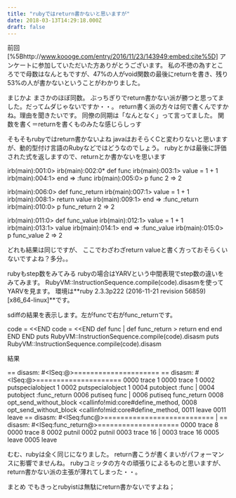```yaml
---
title: "rubyではreturn書かないと思いますが"
date: 2018-03-13T14:29:18.000Z
draft: false
---
```


前回 [%5Bhttp://www.koooge.com/entry/2016/11/23/143949:embed:cite%5D]
アンケートに参加していただいた方ありがとうございます。
私の不徳の為すところでで母数はなんともですが、47%の人がvoid関数の最後にreturnを書き、残り53%の人が書かないということがわかりました。

まじかよ
まさかのほぼ同数。
ぶっちぎりでreturn書かない派が勝つと思ってました。だってムダじゃないですか・・。
return書く派の方々は何で書くんですかね。理由を聞きたいです。
同僚の同期は「なんとなく」って言ってました。
関数を書く＝returnを書くものみたな感じらしっす

そもそもrubyではreturn書かないよね
javaはおそらくCと変わりないと思いますが、動的型付け言語のRubyなどではどうなのでしょう。
rubyとかは最後に評価された式を返しますので、returnとか書かないを思います

irb(main):001:0>
irb(main):002:0* def func
irb(main):003:1>   value = 1 + 1
irb(main):004:1> end
=> :func
irb(main):005:0> p func
2
=> 2


irb(main):006:0> def func_return
irb(main):007:1>   value = 1 + 1
irb(main):008:1>   return value
irb(main):009:1> end
=> :func_return
irb(main):010:0> p func_return
2
=> 2


irb(main):011:0> def func_value
irb(main):012:1>   value = 1 + 1
irb(main):013:1>   value
irb(main):014:1> end
=> :func_value
irb(main):015:0> p func_value
2
=> 2


どれも結果は同じですが、
ここでわざわざreturn valueと書く方っておそらくいないですよね？多分。。

rubyもstep数をみてみる
rubyの場合はYARVという中間表現でstep数の違いをみてみます。
RubyVM::InstructionSequence.compile(code).disasmを使ってYARVを見ます。
環境は**ruby 2.3.3p222 (2016-11-21 revision 56859) [x86_64-linux]**です。

sdiffの結果を表示します。左がfuncで右がfunc_returnです。

code = <<END                                                    code = <<END
def func                                                      | def func_return
                                                              >   return
end                                                             end
END                                                             END
puts RubyVM::InstructionSequence.compile(code).disasm           puts RubyVM::InstructionSequence.compile(code).disasm


結果

== disasm: #<ISeq:<compiled>@<compiled>>=====================   == disasm: #<ISeq:<compiled>@<compiled>>=====================
0000 trace            1                                         0000 trace            1
0002 putspecialobject 1                                         0002 putspecialobject 1
0004 putobject        :func                                   | 0004 putobject        :func_return
0006 putiseq          func                                    | 0006 putiseq          func_return
0008 opt_send_without_block <callinfo!mid:core#define_method,   0008 opt_send_without_block <callinfo!mid:core#define_method,
0011 leave                                                      0011 leave
== disasm: #<ISeq:func@<compiled>>=========================== | == disasm: #<ISeq:func_return@<compiled>>====================
0000 trace            8                                         0000 trace            8
0002 putnil                                                     0002 putnil
0003 trace            16                                      | 0003 trace            16
0005 leave                                                      0005 leave


むむ、rubyは全く同じになりました。
return書こうが書くまいがパフォーマンスに影響でませんね。
rubyコミッタの方々の頑張りによるものと思いますが、return書かない派の主張が薄れてしまった・・。

まとめ
でもきっとrubyistは無駄にreturn書かないですよね；
